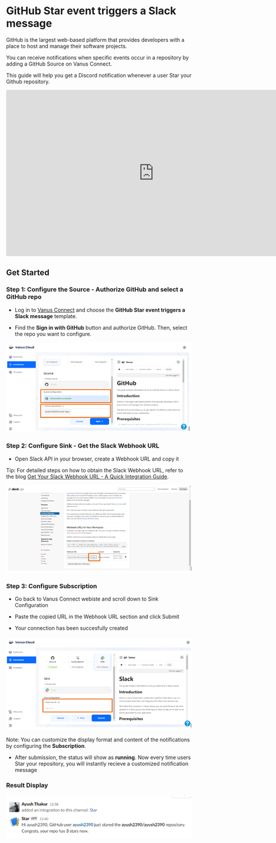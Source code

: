 # GitHub Star event triggers a Slack message

GitHub is the largest web-based platform that provides developers with a place to host and manage their software projects.

You can receive notifications when specific events occur in a repository by adding a GitHub Source on Vanus Connect.

This guide will help you get a Discord notification whenever a user Star your Github repository.

<iframe width="800" height="450" src="https://www.youtube.com/watch?v=rdVSI0yRrUo" title="YouTube video player" frameBorder="0" allowFullScreen={true} allow="accelerometer; autoplay; clipboard-write; encrypted-media; gyroscope; picture-in-picture; web-share"></iframe>

## Get Started

### Step 1: Configure the Source - Authorize GitHub and select a GitHub repo

- Log in to [Vanus Connect](https://cloud.vanus.ai/) and choose the **GitHub Star event triggers a Slack message** template.

- Find the **Sign in with GitHub** button and authorize GitHub. Then, select the repo you want to configure.

![1.png](imgs/github-issue-discord-1.PNG)

### Step 2: Configure Sink - Get the Slack Webhook URL

- Open Slack API in your browser, create a Webhook URL and copy it

Tip: For detailed steps on how to obtain the Slack Webhook URL, refer to the blog [Get Your Slack Webhook URL - A Quick Integration Guide](https://www.vanus.ai/blog/get-your-slack-webhook-url/).

![2.png](imgs/github-star-slack-2.PNG)

### Step 3: Configure Subscription

- Go back to Vanus Connect webiste and scroll down to Sink Configuration

- Paste the copied URL in the Webhook URL section and click Submit

- Your connection has been succesfully created

![3.png](imgs/github-star-slack-3.PNG)

Note: You can customize the display format and content of the notifications by configuring the **Subscription**.

- After submission, the status will show as **running**. Now every time users Star your repository, you will instantly recieve a customized notification message

### Result Display

![4.png](imgs/github-star-slack-4.PNG)
